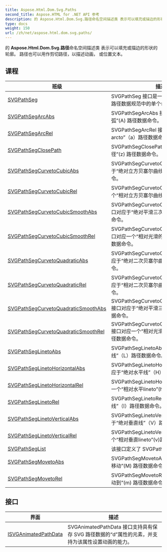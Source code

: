 ```yaml
---
title: Aspose.Html.Dom.Svg.Paths
second_title: Aspose.HTML for .NET API 参考
description: 的 Aspose.Html.Dom.Svg.路径命名空间描述类 表示可以填充或描边的形状的轮廓 路径也可以用作剪切路径以描述动画 或位置文本
type: docs
weight: 150
url: /zh/net/aspose.html.dom.svg.paths/
---
```

的 **Aspose.Html.Dom.Svg.路径**命名空间描述类 表示可以填充或描边的形状的轮廓。 路径也可以用作剪切路径，以描述动画， 或位置文本。

## 课程

| 班级 | 描述 |
| --- | --- |
| [SVGPathSeg](./svgpathseg/) | SVGPathSeg 接口是一个基本接口，对应于路径数据规范中的单个命令。 |
| [SVGPathSegArcAbs](./svgpathsegarcabs/) | SVGPathSegArcAbs 接口对应于“绝对弧”(A) 路径数据命令。 |
| [SVGPathSegArcRel](./svgpathsegarcrel/) | SVGPathSegArcRel 接口对应一个“相对arcto”（a）路径数据命令。 |
| [SVGPathSegClosePath](./svgpathsegclosepath/) | SVGPathSegClosePath 接口对应于“关闭路径”(z) 路径数据命令。 |
| [SVGPathSegCurvetoCubicAbs](./svgpathsegcurvetocubicabs/) | SVGPathSegCurvetoCubicAbs 接口对应于“绝对立方贝塞尔曲线”（C）路径数据命令。 |
| [SVGPathSegCurvetoCubicRel](./svgpathsegcurvetocubicrel/) | SVGPathSegCurvetoCubicRel接口对应一个“相对立方贝塞尔曲线”（c）路径数据命令. |
| [SVGPathSegCurvetoCubicSmoothAbs](./svgpathsegcurvetocubicsmoothabs/) | SVGPathSegCurvetoCubicSmoothAbs 接口对应于“绝对平滑三次曲线”（S）路径数据命令。 |
| [SVGPathSegCurvetoCubicSmoothRel](./svgpathsegcurvetocubicsmoothrel/) | SVGPathSegCurvetoCubicSmoothRel 接口对应一个“相对光滑的三次曲线”（s）路径数据命令。 |
| [SVGPathSegCurvetoQuadraticAbs](./svgpathsegcurvetoquadraticabs/) | SVGPathSegCurvetoQuadraticAbs 接口对应于“绝对二次贝塞尔曲线”(Q) 路径数据命令。 |
| [SVGPathSegCurvetoQuadraticRel](./svgpathsegcurvetoquadraticrel/) | SVGPathSegCurvetoQuadraticRel 接口对应于“相对二次贝塞尔曲线”（q）路径数据命令。 |
| [SVGPathSegCurvetoQuadraticSmoothAbs](./svgpathsegcurvetoquadraticsmoothabs/) | SVGPathSegCurvetoQuadraticSmoothAbs 接口对应于“绝对平滑三次曲线”（T）路径数据命令。 |
| [SVGPathSegCurvetoQuadraticSmoothRel](./svgpathsegcurvetoquadraticsmoothrel/) | SVGPathSegCurvetoQuadraticSmoothRel 接口对应一个“相对光滑的三次曲线”（t）路径数据命令。 |
| [SVGPathSegLinetoAbs](./svgpathseglinetoabs/) | SVGPathSegLinetoAbs 接口对应于“绝对线”（L）路径数据命令。 |
| [SVGPathSegLinetoHorizontalAbs](./svgpathseglinetohorizontalabs/) | SVGPathSegLinetoHorizontalAbs 接口对应于“绝对水平线”（H）路径数据命令。 |
| [SVGPathSegLinetoHorizontalRel](./svgpathseglinetohorizontalrel/) | SVGPathSegLinetoHorizontalRel接口对应一个“相对水平lineto”(h)路径数据命令. |
| [SVGPathSegLinetoRel](./svgpathseglinetorel/) | SVGPathSegLinetoRel 接口对应于“相对线”（l）路径数据命令。 |
| [SVGPathSegLinetoVerticalAbs](./svgpathseglinetoverticalabs/) | SVGPathSegLinetoVerticalAbs 接口对应于“绝对垂直线”（V）路径数据命令。 |
| [SVGPathSegLinetoVerticalRel](./svgpathseglinetoverticalrel/) | SVGPathSegLinetoVerticalRel接口对应一个“相对垂直lineto”(v)路径数据命令。 |
| [SVGPathSegList](./svgpathseglist/) | 该接口定义了 SVGPathSeg 对象的列表。 |
| [SVGPathSegMovetoAbs](./svgpathsegmovetoabs/) | SVGPathSegMovetoAbs 接口对应于“绝对移动”(M) 路径数据命令。 |
| [SVGPathSegMovetoRel](./svgpathsegmovetorel/) | SVGPathSegMovetoRel 接口对应于“相对移动到”(m) 路径数据命令。 |
## 接口

| 界面 | 描述 |
| --- | --- |
| [ISVGAnimatedPathData](./isvganimatedpathdata/) | SVGAnimatedPathData 接口支持具有保存 SVG 路径数据的“d”属性的元素，并支持为该属性设置动画的能力。 |


